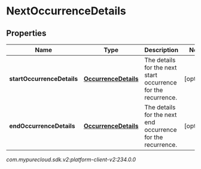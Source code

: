 # NextOccurrenceDetails


## Properties

| Name | Type | Description | Notes |
| ------------ | ------------- | ------------- | ------------- |
| **startOccurrenceDetails** | [**OccurrenceDetails**](OccurrenceDetails) | The details for the next start occurrence for the recurrence. |  [optional] |
| **endOccurrenceDetails** | [**OccurrenceDetails**](OccurrenceDetails) | The details for the next end occurrence for the recurrence. |  [optional] |




_com.mypurecloud.sdk.v2:platform-client-v2:234.0.0_
